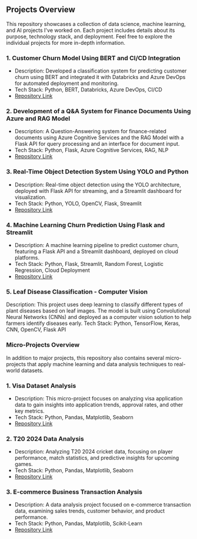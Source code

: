 ## Projects Overview

This repository showcases a collection of data science, machine learning, and AI projects I've worked on. Each project includes details about its purpose, technology stack, and deployment. Feel free to explore the individual projects for more in-depth information.

### 1. Customer Churn Model Using BERT and CI/CD Integration
   - Description: Developed a classification system for predicting customer churn using BERT and integrated it with Databricks and Azure DevOps for automated deployment and monitoring.
   - Tech Stack: Python, BERT, Databricks, Azure DevOps, CI/CD
   - [Repository Link](https://github.com/sagarputhalapattu/projects/tree/main/Customer_Churn_Model_using_BERT_CICD_Integration) 

### 2. Development of a Q&A System for Finance Documents Using Azure and RAG Model
   - Description: A Question-Answering system for finance-related documents using Azure Cognitive Services and the RAG Model with a Flask API for query processing and an interface for document input.
   - Tech Stack: Python, Flask, Azure Cognitive Services, RAG, NLP
   - [Repository Link]( https://github.com/sagarputhalapattu/projects/tree/main/LangChan_LLM_RAG)

### 3. Real-Time Object Detection System Using YOLO and Python
   - Description: Real-time object detection using the YOLO architecture, deployed with Flask API for streaming, and a Streamlit dashboard for visualization.
   - Tech Stack: Python, YOLO, OpenCV, Flask, Streamlit
   - [Repository Link]( https://github.com/sagarputhalapattu/projects/tree/main/files)

### 4. Machine Learning Churn Prediction Using Flask and Streamlit
   - Description: A machine learning pipeline to predict customer churn, featuring a Flask API and a Streamlit dashboard, deployed on cloud platforms.
   - Tech Stack: Python, Flask, Streamlit, Random Forest, Logistic Regression, Cloud Deployment
   - [Repository Link]( https://github.com/sagarputhalapattu/projects/tree/main/ML_churn_Using_Flask_streamlit/app_folder)

### 5. Leaf Disease Classification - Computer Vision
Description: This project uses deep learning to classify different types of plant diseases based on leaf images. The model is built using Convolutional Neural Networks (CNNs) and deployed as a computer vision solution to help farmers identify diseases early.
Tech Stack: Python, TensorFlow, Keras, CNN, OpenCV, Flask API

### Micro-Projects Overview

In addition to major projects, this repository also contains several micro-projects that apply machine learning and data analysis techniques to real-world datasets.

### 1. Visa Dataset Analysis
   - Description: This micro-project focuses on analyzing visa application data to gain insights into application trends, approval rates, and other key metrics.
   - Tech Stack: Python, Pandas, Matplotlib, Seaborn
   - [Repository Link](https://github.com/sagarputhalapattu/projects/tree/main/Visa%20Dataset)

### 2. T20 2024 Data Analysis
   - Description: Analyzing T20 2024 cricket data, focusing on player performance, match statistics, and predictive insights for upcoming games.
   - Tech Stack: Python, Pandas, Matplotlib, Seaborn
   - [Repository Link](https://github.com/sagarputhalapattu/t20-2024-data-analysis)

### 3. E-commerce Business Transaction Analysis
   - Description: A data analysis project focused on e-commerce transaction data, examining sales trends, customer behavior, and product performance.
   - Tech Stack: Python, Pandas, Matplotlib, Scikit-Learn
   - [Repository Link](https://github.com/sagarputhalapattu/ecommerce-transaction-analysis)
